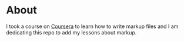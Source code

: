 # About

I took a course on [Coursera](https://www.coursera.org/learn/learn-markdown) to learn how to write markup files and I am dedicating this repo to add my lessons about markup.
